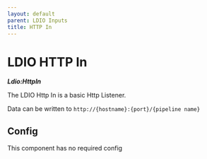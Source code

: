 ```yaml
---
layout: default
parent: LDIO Inputs
title: HTTP In
---
```


# LDIO HTTP In

***Ldio:HttpIn***

The LDIO Http In is a basic Http Listener. 

Data can be written to ``http://{hostname}:{port}/{pipeline name}``

## Config

This component has no required config